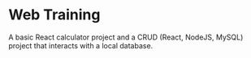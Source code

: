 # Web Training
A basic React calculator project and a CRUD (React, NodeJS, MySQL) project that interacts with a local database.
